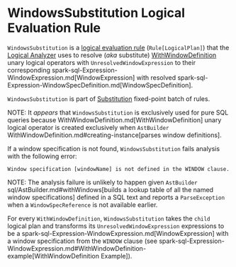 # WindowsSubstitution Logical Evaluation Rule

`WindowsSubstitution` is a [logical evaluation rule](../catalyst/Rule.md) (`Rule[LogicalPlan]`) that the [Logical Analyzer](../Analyzer.md) uses to resolve (_aka_ substitute) [WithWindowDefinition](../logical-operators/WithWindowDefinition.md) unary logical operators with `UnresolvedWindowExpression` to their corresponding spark-sql-Expression-WindowExpression.md[WindowExpression] with resolved spark-sql-Expression-WindowSpecDefinition.md[WindowSpecDefinition].

`WindowsSubstitution` is part of [Substitution](../Analyzer.md#Substitution) fixed-point batch of rules.

NOTE: It _appears_ that `WindowsSubstitution` is exclusively used for pure SQL queries because WithWindowDefinition.md[WithWindowDefinition] unary logical operator is created exclusively when `AstBuilder` WithWindowDefinition.md#creating-instance[parses window definitions].

If a window specification is not found, `WindowsSubstitution` fails analysis with the following error:

```
Window specification [windowName] is not defined in the WINDOW clause.
```

NOTE: The analysis failure is unlikely to happen given `AstBuilder` sql/AstBuilder.md#withWindows[builds a lookup table of all the named window specifications] defined in a SQL text and reports a `ParseException` when a `WindowSpecReference` is not available earlier.

For every `WithWindowDefinition`, `WindowsSubstitution` takes the `child` logical plan and transforms its `UnresolvedWindowExpression` expressions to be a spark-sql-Expression-WindowExpression.md[WindowExpression] with a window specification from the `WINDOW` clause (see spark-sql-Expression-WindowExpression.md#WithWindowDefinition-example[WithWindowDefinition Example]).

